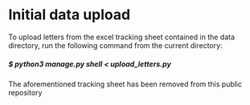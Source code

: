 # Initial data upload
To upload letters from the excel tracking sheet contained in the data directory, run the following command from the current directory:

##### $ python3 manage.py shell < upload_letters.py

The aforementioned tracking sheet has been removed from this public repository
